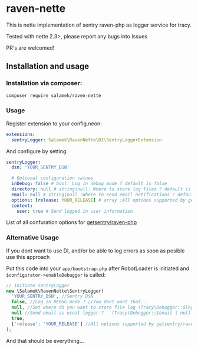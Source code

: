 # raven-nette

This is nette implementation of sentry raven-php as logger service for tracy.

Tested with nette 2.3>, please report any bugs into Issues

PR's are welcomed!

## Installation and usage

### Installation via composer:

```bash
composer require salamek/raven-nette
```

### Usage

Register extension to your config.neon:

```yaml
extensions:
  sentryLogger: Salamek\RavenNette\DI\SentryLoggerExtension
```

And configure by setting:

```yaml
sentryLogger:
  dsn: 'YOUR_SENTRY_DSN'

  # Optional configuration values
  inDebug: false # bool: Log in debug mode ? default is false
  directory: null # string|null: Where to store log files ? default is Debugger::$logDirectory, null to disable
  email: null # string|null :Where to send email notifications ? default is Debugger::$email, null to disable
  options: [release: YOUR_RELEASE] # array :All options supported by getsentry/raven-php
  context:
    user: true # Send logged in user information
```
List of all confuration options for [getsentry/raven-php](https://github.com/getsentry/raven-php#configuration)

### Alternative Usage

If you dont want to use DI, and/or be able to log errors as soon as posible use this approach

Put this code into your `app/bootstrap.php` after RobotLoader is initiated and `$configurator->enableDebugger` is called:

```php
// Initiate sentryLogger
new \Salamek\RavenNette\SentryLogger(
  'YOUR_SENTRY_DSN', //Sentry DSN
  false, //Log in DEBUG mode ? //You dont want that...
  null, //Set where do you want to store file log (Tracy\Debugger::$logDirectory | null | string)
  null //Send email as usual logger ?   (Tracy\Debugger::$email | null | string | array )
  true,
  ['release': 'YOUR_RELEASE'] //All options supported by getsentry/raven-php
);
```

And that should be everything...
